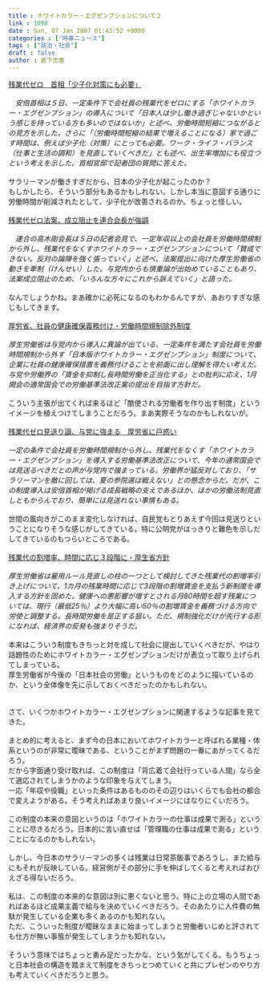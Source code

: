 ```yaml
---
title : ホワイトカラー・エグゼンプションについて２
link : 1098
date : Sun, 07 Jan 2007 01:43:52 +0000
categories : ["時事ニュース"]
tags : ["政治・社会"]
draft : false
author : 倉下忠憲
---
```


<A HREF="http://www.asahi.com/politics/update/0105/007.html" TARGET="_blank">残業代ゼロ　首相「少子化対策にも必要」</A><BR><BR><I>　安倍首相は５日、一定条件下で会社員の残業代をゼロにする「ホワイトカラー・エグゼンプション」の導入について「日本人は少し働き過ぎじゃないかという感じを持っている方も多いのではないか」と述べ、労働時間短縮につながるとの見方を示した。さらに「（労働時間短縮の結果で増えることになる）家で過ごす時間は、例えば少子化（対策）にとっても必要。ワーク・ライフ・バランス（仕事と生活の調和）を見直していくべきだ」とも述べ、出生率増加にも役立つという考えを示した。首相官邸で記者団の質問に答えた。 </I><BR><BR>サラリーマンが働きすぎだから、日本の少子化が起こったのか？<BR>もしかしたら、そういう部分もあるかもしれない。しかし本当に意図する通りに労働時間が削減されたとして、少子化が改善されるのか。ちょっと怪しい。<BR><BR><A HREF="http://www.asahi.com/politics/update/0105/008.html" TARGET="_blank">残業代ゼロ法案、成立阻止を連合会長が強調</A><BR><BR><I>　連合の高木剛会長は５日の記者会見で、一定年収以上の会社員を労働時間規制から外し、残業代をなくすホワイトカラー・エグゼンプションについて「賛成できない。反対の論陣を強く張っていく」と述べ、法案提出に向けた厚生労働省の動きを牽制（けんせい）した。与党内からも慎重論が出始めていることもあり、法案成立阻止のため、「いろんな方々にこれから訴えていく」と語った。 </I><BR><BR>なんでしょうかね。まあ確かに必死になるのもわかるんですが、あおりすぎな感じもしてきます。<BR><BR><A HREF="http://www.nikkei.co.jp/news/keizai/20070106AT3S0501R05012007.html" TARGET="_blank">厚労省、社員の健康確保義務付け・労働時間規制除外制度</A><BR><BR><I>厚生労働省は与党内から導入に異論が出ている、一定条件を満たす会社員を労働時間規制から外す「日本版ホワイトカラー・エグゼンプション」制度について、企業に社員の健康確保措置を義務付けることを前面に出し理解を得たい考えだ。与党や労働界の「賃金を抑制し長時間労働を正当化する」との批判に応え、1月開会の通常国会での労働基準法改正案の提出を目指す方針だ。</I><BR><BR>こういう主張が出てくれば来るほど「酷使される労働者を作り出す制度」というイメージを植えつけてしまうことだろう。まあ実際そうなのかもしれないが。<BR><BR><A HREF="http://www.asahi.com/politics/update/0106/005.html" TARGET="_blank">残業代ゼロ見送り論、与党に強まる　厚労省に戸惑い</A><BR><BR><I>一定の条件で会社員を労働時間規制から外し、残業代をなくす「ホワイトカラー・エグゼンプション」を導入する労働基準法改正について、今年の通常国会では見送るべきだとの声が与党内で強まっている。労働界が猛反対しており、「サラリーマンを敵に回しては、夏の参院選は戦えない」との懸念からだ。だが、この制度導入は安倍首相が掲げる成長戦略の支えであるほか、ほかの労働法制見直しともからんでおり、簡単には見送れない事情もある。</I><BR><BR>世間の風向きがこのまま変化しなければ、自民党もとりあえず今回は見送りということになりそうな感じがしてきている。特に公明党がはっきりと難色を示しだしてきているのもつらいところである。<BR><BR><A HREF="http://www.nikkei.co.jp/news/main/20070107AT3S0600906012007.html" TARGET="_blank">残業代の割増率、時間に応じ３段階に・厚生省方針 </A><BR><BR><I>厚生労働省は雇用ルール見直しの柱の一つとして検討してきた残業代の割増率引き上げについて、1カ月の残業時間に応じて3段階の割増賃金を支払う新制度を導入する方針を固めた。健康への悪影響が増すとされる月80時間を超す残業については、現行（最低25％）より大幅に高い50％の割増賃金を義務づける方向で労使と調整する。長時間労働を是正する狙い。ただ、規制強化だけが先行する形になれば、経済界の反発も強まりそうだ。 </I><BR><BR>本来はこういう制度もきちっと対を成して社会に提出していくべきだが、やはり話題性のためにホワイトカラー・エグゼンプションだけが表立って取り上げられてしまっている。<BR>厚生労働省が今後の「日本社会の労働」というものをどのように描いているのか、という全体像を先に示しておくべきだったのかもしれない。<BR><BR><BR>さて、いくつかホワイトカラー・エグゼンプションに関連するような記事を見てきた。<BR><BR>まとめ的に考えると、まず今の日本においてホワイトカラーと呼ばれる業種・体系というのが非常に曖昧である、ということがまず問題の一番にあがってくるだろう。<BR>だから字面通り受け取れば、この制度は「背広着て会社行っている人間」なら全て適応されてしまうかのような印象を与えてしまう。<BR>一応「年収や役職」といった条件はあるもののその辺りはいくらでも会社の都合で変えようがある。そう考えればあまり良いイメージにはなりにくいだろう。<BR><BR>この制度の本来の意図というのは「ホワイトカラーの仕事は成果で測る」ということに尽きるだろう。日本的に言い直せば「管理職の仕事は成果で測る」ということになるのかもしれない。<BR><BR>しかし、今日本のサラリーマンの多くは残業は日常茶飯事であろうし、また給与にもそれが反映している。経営側がその部分に手を伸ばしてくると考えればおびえざる得ないだろう。<BR><BR>私は、この制度の本来的な意図は別に悪くないと思う。特に上の立場の人間であればあるほど成果主義で給与を決めていくべきだろう。そのあたりに人件費の無駄が発生している企業も多くあるのかも知れない。<BR>ただ、こういった制度が曖昧なままに始まってしまうと労働者いじめと評されても仕方が無い事態が発生してしまうかも知れない。<BR><BR>そういう意味ではちょっと勇み足だったかな、という気がしてくる。もうちょっと日本社会の構造を踏まえて制度をきちっとつめていくと共にプレゼンのやり方も考えていくべきだろうと思う。<br><br>
